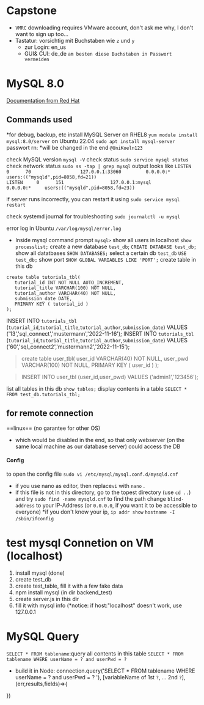 # Capstone 
* `VMRC` downloading requires VMware account, don't ask me why,   I don't want to sign up too...
* Tastatur: vorsichtig mit Buchstaben wie `z` und `y`
  * zur Login: en_us
  * GUI& CUI: de_de
`am besten diese Buchstaben in Passwort vermeiden`

#  MySQL 8.0
[Documentation from Red Hat](https://access.redhat.com/documentation/en-us/red_hat_enterprise_linux/8/html/deploying_different_types_of_servers/using-databases#introduction-to-mysql_assembly_using-mysql)

## Commands used
*for debug, backup, etc
install MySQL Server
on RHEL8
`yum module install mysql:8.0/server`
on Ubuntu 22.04
`sudo apt install mysql-server`
passwort rn: *will be changed in the end
`@UniKoeln123`

check MySQL version
`mysql -V`
check status
`sudo service mysql status`
check network status
`sudo ss -tap | grep mysql`
output looks like
`LISTEN     0      70                  127.0.0.1:33060         0.0.0.0:*     users:(("mysqld",pid=8058,fd=21))  `      
`LISTEN     0      151                 127.0.0.1:mysql         0.0.0.0:*     users:(("mysqld",pid=8058,fd=23))       `

if server runs incorrectly, you can restart it using
`sudo service mysql restart`

check systemd journal for troubleshooting
`sudo journalctl -u mysql`

error log in Ubuntu
`/var/log/mysql/error.log`
* Inside mysql command prompt `mysql>`
show all users in localhost
`show processlist;`
create a new database `test_db`;
`CREATE DATABASE test_db;`
show all datatbases
`SHOW DATABASES;`
select a certain db `test_db`
`USE test_db;`
show port
`SHOW GLOBAL VARIABLES LIKE 'PORT';`
create table in this db
```
create table tutorials_tbl(
   tutorial_id INT NOT NULL AUTO_INCREMENT,
   tutorial_title VARCHAR(100) NOT NULL,
   tutorial_author VARCHAR(40) NOT NULL,
   submission_date DATE,
   PRIMARY KEY ( tutorial_id )
);
```
INSERT INTO `tutorials_tbl` (`tutorial_id`,`tutorial_title`,`tutorial_author`,`submission_date`) VALUES ('13','sql_connect','mustermann','2022-11-16');
INSERT INTO `tutorials_tbl` (`tutorial_id`,`tutorial_title`,`tutorial_author`,`submission_date`) VALUES ('60','sql_connect2','mustermann2','2022-11-15');


>create table user_tbl(
    user_id VARCHAR(40) NOT NULL,
    user_pwd VARCHAR(100) NOT NULL,
    PRIMARY KEY ( user_id )
    );

>INSERT INTO user_tbl (user_id,user_pwd) VALUES ('admin1','123456');


list all tables in this db
`show tables;`
display contents in a table
`SELECT * FROM test_db.tutorials_tbl;`
## for remote connection 
==linux==
(no garantee for other OS)
* which would be disabled in the end, so that only webserver (on the same local machine as our database server) could access the DB
#### Config
to open the config file
`sudo vi /etc/mysql/mysql.conf.d/mysqld.cnf`
* if you use nano as editor, then replace`vi` with `nano` .
* if this file is not in this directory, go to the topest directory (use `cd ..`) and try
`sudo find -name mysqld.cnf` to find the path
change `blind-address` to your IP-Address (or `0.0.0.0`, if you want it to be accessible to everyone)
*if you don't know your ip, 
`ip addr show`
`hostname -I`
`/sbin/ifconfig`



# test mysql Connetion on VM (localhost)
1. install mysql (done)
2. create test_db
3. create test_table, fill it with a few fake data
4. npm install mysql (in dir backend_test)
5. create server.js in this dir
6. fill it with mysql info (*notice: if host:"localhost" doesn't work, use 127.0.0.1



# MySQL Query
`SELECT * FROM tablename`:query all contents in this table
`SELECT * FROM tablename WHERE userName = ? and userPwd = ? `

* build it in Node:
connection.query('SELECT * FROM tablename WHERE userName = ? and userPwd = ? '), [variableName of 1st `?`, ... 2nd `?`],(err,results,fields)=>{

})